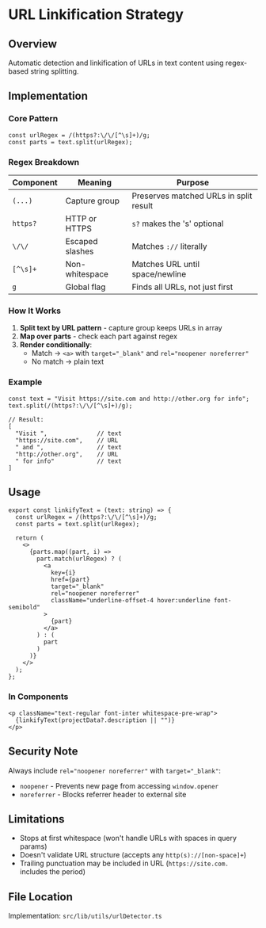 # URL Linkification Strategy

## Overview

Automatic detection and linkification of URLs in text content using regex-based string splitting.

## Implementation

### Core Pattern

```tsx
const urlRegex = /(https?:\/\/[^\s]+)/g;
const parts = text.split(urlRegex);
```

### Regex Breakdown

| Component | Meaning | Purpose |
|-----------|---------|---------|
| `(...)` | Capture group | Preserves matched URLs in split result |
| `https?` | HTTP or HTTPS | `s?` makes the 's' optional |
| `\/\/` | Escaped slashes | Matches `://` literally |
| `[^\s]+` | Non-whitespace | Matches URL until space/newline |
| `g` | Global flag | Finds all URLs, not just first |

### How It Works

1. **Split text by URL pattern** - capture group keeps URLs in array
2. **Map over parts** - check each part against regex
3. **Render conditionally**:
   - Match → `<a>` with `target="_blank"` and `rel="noopener noreferrer"`
   - No match → plain text

### Example

```tsx
const text = "Visit https://site.com and http://other.org for info";
text.split(/(https?:\/\/[^\s]+)/g);

// Result:
[
  "Visit ",              // text
  "https://site.com",    // URL
  " and ",               // text
  "http://other.org",    // URL
  " for info"            // text
]
```

## Usage

```tsx
export const linkifyText = (text: string) => {
  const urlRegex = /(https?:\/\/[^\s]+)/g;
  const parts = text.split(urlRegex);

  return (
    <>
      {parts.map((part, i) =>
        part.match(urlRegex) ? (
          <a
            key={i}
            href={part}
            target="_blank"
            rel="noopener noreferrer"
            className="underline-offset-4 hover:underline font-semibold"
          >
            {part}
          </a>
        ) : (
          part
        )
      )}
    </>
  );
};
```

### In Components

```tsx
<p className="text-regular font-inter whitespace-pre-wrap">
  {linkifyText(projectData?.description || "")}
</p>
```

## Security Note

Always include `rel="noopener noreferrer"` with `target="_blank"`:

- `noopener` - Prevents new page from accessing `window.opener`
- `noreferrer` - Blocks referrer header to external site

## Limitations

- Stops at first whitespace (won't handle URLs with spaces in query params)
- Doesn't validate URL structure (accepts any `http(s)://[non-space]+`)
- Trailing punctuation may be included in URL (`https://site.com.` includes the period)

## File Location

Implementation: `src/lib/utils/urlDetector.ts`
